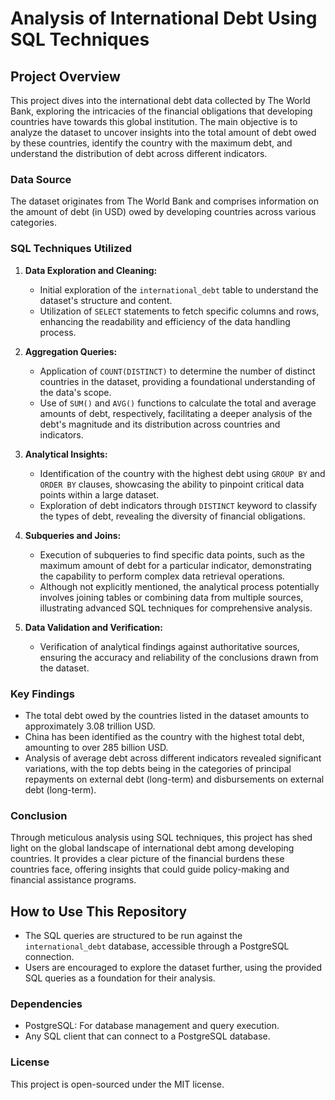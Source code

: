 # Analysis of International Debt Using SQL Techniques

## Project Overview

This project dives into the international debt data collected by The World Bank, exploring the intricacies of the financial obligations that developing countries have towards this global institution. The main objective is to analyze the dataset to uncover insights into the total amount of debt owed by these countries, identify the country with the maximum debt, and understand the distribution of debt across different indicators.

### Data Source

The dataset originates from The World Bank and comprises information on the amount of debt (in USD) owed by developing countries across various categories.

### SQL Techniques Utilized

1. **Data Exploration and Cleaning:**
   - Initial exploration of the `international_debt` table to understand the dataset's structure and content.
   - Utilization of `SELECT` statements to fetch specific columns and rows, enhancing the readability and efficiency of the data handling process.

2. **Aggregation Queries:**
   - Application of `COUNT(DISTINCT)` to determine the number of distinct countries in the dataset, providing a foundational understanding of the data's scope.
   - Use of `SUM()` and `AVG()` functions to calculate the total and average amounts of debt, respectively, facilitating a deeper analysis of the debt's magnitude and its distribution across countries and indicators.

3. **Analytical Insights:**
   - Identification of the country with the highest debt using `GROUP BY` and `ORDER BY` clauses, showcasing the ability to pinpoint critical data points within a large dataset.
   - Exploration of debt indicators through `DISTINCT` keyword to classify the types of debt, revealing the diversity of financial obligations.

4. **Subqueries and Joins:**
   - Execution of subqueries to find specific data points, such as the maximum amount of debt for a particular indicator, demonstrating the capability to perform complex data retrieval operations.
   - Although not explicitly mentioned, the analytical process potentially involves joining tables or combining data from multiple sources, illustrating advanced SQL techniques for comprehensive analysis.

5. **Data Validation and Verification:**
   - Verification of analytical findings against authoritative sources, ensuring the accuracy and reliability of the conclusions drawn from the dataset.

### Key Findings

- The total debt owed by the countries listed in the dataset amounts to approximately 3.08 trillion USD.
- China has been identified as the country with the highest total debt, amounting to over 285 billion USD.
- Analysis of average debt across different indicators revealed significant variations, with the top debts being in the categories of principal repayments on external debt (long-term) and disbursements on external debt (long-term).

### Conclusion

Through meticulous analysis using SQL techniques, this project has shed light on the global landscape of international debt among developing countries. It provides a clear picture of the financial burdens these countries face, offering insights that could guide policy-making and financial assistance programs.

## How to Use This Repository

- The SQL queries are structured to be run against the `international_debt` database, accessible through a PostgreSQL connection.
- Users are encouraged to explore the dataset further, using the provided SQL queries as a foundation for their analysis.

### Dependencies

- PostgreSQL: For database management and query execution.
- Any SQL client that can connect to a PostgreSQL database.

### License

This project is open-sourced under the MIT license.
